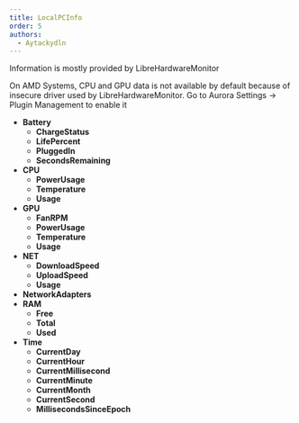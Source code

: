 ```yaml
---
title: LocalPCInfo
order: 5
authors:
  - Aytackydln
---
```


Information is mostly provided by LibreHardwareMonitor

On AMD Systems, CPU and GPU data is not available by default because of insecure driver used by LibreHardwareMonitor.
Go to Aurora Settings -> Plugin Management to enable it
- **Battery**
  - **ChargeStatus**
  - **LifePercent**
  - **PluggedIn**
  - **SecondsRemaining**
- **CPU**
  - **PowerUsage**
  - **Temperature**
  - **Usage**
- **GPU**
  - **FanRPM**
  - **PowerUsage**
  - **Temperature**
  - **Usage**
- **NET**
  - **DownloadSpeed**
  - **UploadSpeed**
  - **Usage**
- **NetworkAdapters**
- **RAM**
  - **Free**
  - **Total**
  - **Used**
- **Time**
  - **CurrentDay**
  - **CurrentHour**
  - **CurrentMillisecond**
  - **CurrentMinute**
  - **CurrentMonth**
  - **CurrentSecond**
  - **MillisecondsSinceEpoch**
